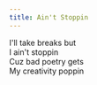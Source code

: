 ```yaml
---
title: Ain't Stoppin
---
```


I'll take breaks but  
I ain't stoppin  
Cuz bad poetry gets  
My creativity poppin

